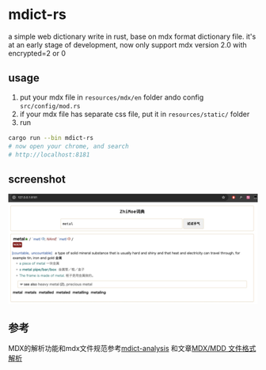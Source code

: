 # mdict-rs

a simple web dictionary write in rust, base on mdx format dictionary file.
it's at an early stage of development, now only support mdx version 2.0 with encrypted=2 or 0

## usage

1. put your mdx file in `resources/mdx/en` folder ando config `src/config/mod.rs`
2. if your mdx file has separate css file, put it in `resources/static/` folder
3. run

```bash
cargo run --bin mdict-rs
# now open your chrome, and search
# http://localhost:8181
``` 

## screenshot

![screenshot](screenshot.jpg)

## 参考

MDX的解析功能和mdx文件规范参考[mdict-analysis](https://bitbucket.org/xwang/mdict-analysis/src/master/)
和文章[MDX/MDD 文件格式解析](http://einverne.github.io/post/2018/08/mdx-mdd-file-format.html)
